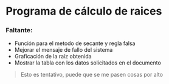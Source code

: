 # Programa de cálculo de raices

### Faltante:
- Función para el metodo de secante y regla falsa
- Mejorar el mensaje de fallo del sistema
- Graficación de la raíz obtenida
- Mostrar la tabla con los datos solicitados en el documento

> Esto es tentativo, puede que se me pasen cosas por alto